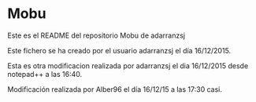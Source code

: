 # Mobu
Este es el README 
del repositorio Mobu 
de adarranzsj

Este fichero se ha creado por el usuario adarranzsj el día 16/12/2015.



Esta es otra modificacion realizada por adarranzsj el dia 16/12/2015 desde notepad++ a las 16:40.


Modificación realizada por Alber96 el día 16/12/15 a las 17:30 casi.